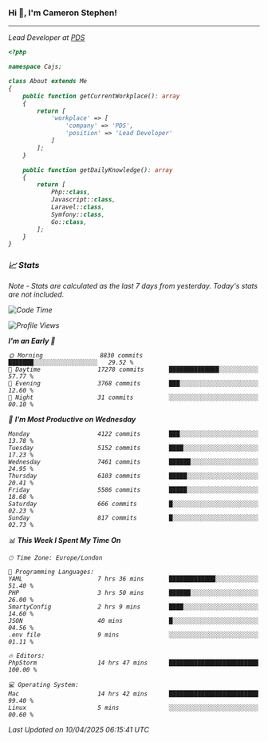 ### Hi 👋, I'm Cameron Stephen!
<hr>
<p><em>Lead Developer at <a href="https://prindatasolutions.co.uk">PDS</a></p>


```php
<?php

namespace Cajs;

class About extends Me
{
    public function getCurrentWorkplace(): array
    {
        return [
            'workplace' => [
                'company' => 'PDS',
                'position' => 'Lead Developer'
            ]
        ];
    }

    public function getDailyKnowledge(): array
    {
        return [
            Php::class,
            Javascript::class,
            Laravel::class,
            Symfony::class,
            Go::class,
        ];
    }
}
```

### 📈 Stats
<p><em>Note - Stats are calculated as the last 7 days from yesterday. Today's stats are not included.</em></p>


<!--START_SECTION:waka-->
![Code Time](http://img.shields.io/badge/Code%20Time-4%2C449%20hrs%2057%20mins-blue)

![Profile Views](http://img.shields.io/badge/Profile%20Views-0-blue)

**I'm an Early 🐤** 

```text
🌞 Morning                8830 commits        ███████░░░░░░░░░░░░░░░░░░   29.52 % 
🌆 Daytime                17278 commits       ██████████████░░░░░░░░░░░   57.77 % 
🌃 Evening                3768 commits        ███░░░░░░░░░░░░░░░░░░░░░░   12.60 % 
🌙 Night                  31 commits          ░░░░░░░░░░░░░░░░░░░░░░░░░   00.10 % 
```
📅 **I'm Most Productive on Wednesday** 

```text
Monday                   4122 commits        ███░░░░░░░░░░░░░░░░░░░░░░   13.78 % 
Tuesday                  5152 commits        ████░░░░░░░░░░░░░░░░░░░░░   17.23 % 
Wednesday                7461 commits        ██████░░░░░░░░░░░░░░░░░░░   24.95 % 
Thursday                 6103 commits        █████░░░░░░░░░░░░░░░░░░░░   20.41 % 
Friday                   5586 commits        █████░░░░░░░░░░░░░░░░░░░░   18.68 % 
Saturday                 666 commits         █░░░░░░░░░░░░░░░░░░░░░░░░   02.23 % 
Sunday                   817 commits         █░░░░░░░░░░░░░░░░░░░░░░░░   02.73 % 
```


📊 **This Week I Spent My Time On** 

```text
🕑︎ Time Zone: Europe/London

💬 Programming Languages: 
YAML                     7 hrs 36 mins       █████████████░░░░░░░░░░░░   51.40 % 
PHP                      3 hrs 50 mins       ██████░░░░░░░░░░░░░░░░░░░   26.00 % 
SmartyConfig             2 hrs 9 mins        ████░░░░░░░░░░░░░░░░░░░░░   14.60 % 
JSON                     40 mins             █░░░░░░░░░░░░░░░░░░░░░░░░   04.56 % 
.env file                9 mins              ░░░░░░░░░░░░░░░░░░░░░░░░░   01.11 % 

🔥 Editors: 
PhpStorm                 14 hrs 47 mins      █████████████████████████   100.00 % 

💻 Operating System: 
Mac                      14 hrs 42 mins      █████████████████████████   99.40 % 
Linux                    5 mins              ░░░░░░░░░░░░░░░░░░░░░░░░░   00.60 % 
```


 Last Updated on 10/04/2025 06:15:41 UTC
<!--END_SECTION:waka-->
